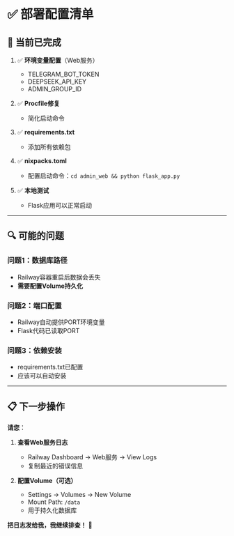 # ✅ 部署配置清单

## 🎯 当前已完成

1. ✅ **环境变量配置**（Web服务）
   - TELEGRAM_BOT_TOKEN
   - DEEPSEEK_API_KEY
   - ADMIN_GROUP_ID

2. ✅ **Procfile修复**
   - 简化启动命令

3. ✅ **requirements.txt**
   - 添加所有依赖包

4. ✅ **nixpacks.toml**
   - 配置启动命令：`cd admin_web && python flask_app.py`

5. ✅ **本地测试**
   - Flask应用可以正常启动

---

## 🔍 可能的问题

### 问题1：数据库路径
- Railway容器重启后数据会丢失
- **需要配置Volume持久化**

### 问题2：端口配置
- Railway自动提供PORT环境变量
- Flask代码已读取PORT

### 问题3：依赖安装
- requirements.txt已配置
- 应该可以自动安装

---

## 📋 下一步操作

**请您**：

1. **查看Web服务日志**
   - Railway Dashboard → Web服务 → View Logs
   - 复制最近的错误信息

2. **配置Volume（可选）**
   - Settings → Volumes → New Volume
   - Mount Path: `/data`
   - 用于持久化数据库

**把日志发给我，我继续排查！** 🚀

